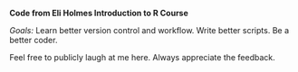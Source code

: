 **Code from Eli Holmes Introduction to R Course**

*Goals:* Learn better version control and workflow. Write better scripts. Be a better coder.

Feel free to publicly laugh at me here. Always appreciate the feedback.
